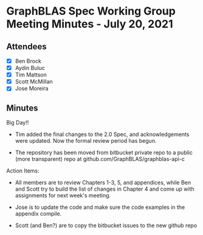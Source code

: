 # GraphBLAS Spec Working Group Meeting Minutes - July 20, 2021

## Attendees
- [X] Ben Brock
- [X] Aydin Buluc
- [X] Tim Mattson
- [X] Scott McMillan
- [X] Jose Moreira

## Minutes

Big Day!!

- Tim added the final changes to the 2.0 Spec, and acknowledgements were updated. Now the formal review period has begun.  

- The repository has been moved from bitbucket private repo to a public (more transparent) repo at github.com/GraphBLAS/graphblas-api-c

Action Items:

- All members are to review Chapters 1-3, 5, and appendices, while Ben and Scott try to build the list of changes in Chapter 4 and come up with assignments for next week's meeting.

- Jose is to update the code and make sure the code examples in the appendix compile.

- Scott (and Ben?) are to copy the bitbucket issues to the new github repo